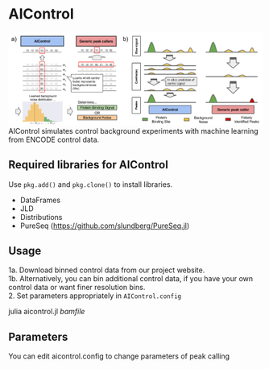 # AIControl

![alt text](images/concept.png)
AIControl simulates control background experiments with machine learning from ENCODE control data.

## Required libraries for AIControl

Use ```pkg.add()``` and ```pkg.clone()``` to install libraries.
- DataFrames
- JLD
- Distributions
- PureSeq (https://github.com/slundberg/PureSeq.jl)

## Usage
1a. Download binned control data from our project website.  
1b. Alternatively, you can bin additional control data, if you have your own control data or want finer resolution bins.  
2. Set parameters appropriately in ```AIControl.config```

julia aicontrol.jl _bamfile_

## Parameters
You can edit aicontrol.config to change parameters of peak calling
